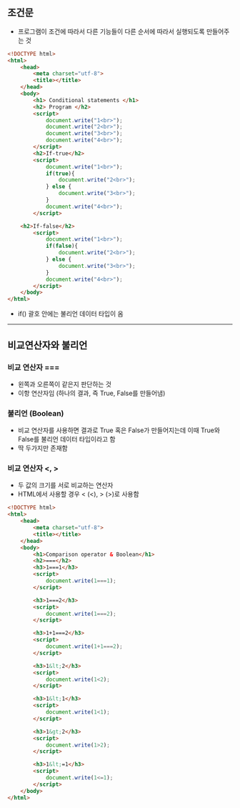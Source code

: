 ## 조건문

- 프로그램이 조건에 따라서 다른 기능들이 다른 순서에 따라서 실행되도록 만들어주는 것

```html
<!DOCTYPE html>
<html>
	<head>
		<meta charset="utf-8">
		<title></title>
	</head>
	<body>
		<h1> Conditional statements </h1>
		<h2> Program </h2>
		<script>
			document.write("1<br>");
			document.write("2<br>");
			document.write("3<br>");
			document.write("4<br>");
		</script>
		<h2>If-true</h2>
		<script>
			document.write("1<br>");
            if(true){
			    document.write("2<br>");
            } else {
                document.write("3<br>");
            }			
			document.write("4<br>");
		</script>

    <h2>If-false</h2>
		<script>
			document.write("1<br>");
            if(false){
			    document.write("2<br>");
            } else {
                document.write("3<br>");
            }			
			document.write("4<br>");
		</script>
	</body>
</html>
```

- if() 괄호 안에는 불리언 데이터 타입이 옴

---

## 비교연산자와 불리언

### 비교 연산자 ===

- 왼쪽과 오른쪽이 같은지 판단하는 것
- 이항 연산자임 (하나의 결과, 즉 True, False를 만들어냄)

### 불리언 (Boolean)

- 비교 연산자를 사용하면 결과로 True 혹은 False가 만들어지는데 이때 True와 False를 불리언 데이터 타입이라고 함
- 딱 두가지만 존재함

### 비교 연산자 <, >

- 두 값의 크기를 서로 비교하는 연산자
- HTML에서 사용할 경우 &lt; (<), &gt; (>)로 사용함

```html
<!DOCTYPE html>
<html>
    <head>
        <meta charset="utf-8">
        <title></title>
    </head>
    <body>
        <h1>Comparison operator & Boolean</h1>
        <h2>===</h2>
        <h3>1===1</h3>
        <script>
            document.write(1===1);
        </script>

        <h3>1===2</h3>
        <script>
            document.write(1===2);
        </script>

        <h3>1+1===2</h3>
        <script>
            document.write(1+1===2);
        </script>

        <h3>1&lt;2</h3>
        <script>
            document.write(1<2);
        </script>

        <h3>1&lt;1</h3>
        <script>
            document.write(1<1);
        </script>

        <h3>1&gt;2</h3>
        <script>
            document.write(1>2);
        </script>

        <h3>1&lt;=1</h3>
        <script>
            document.write(1<=1);
        </script>
    </body>
</html>
```